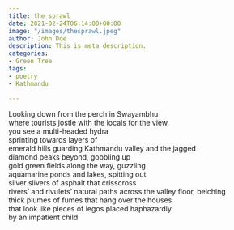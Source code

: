```yaml
---
title: the sprawl
date: 2021-02-24T06:14:00+00:00
image: "/images/thesprawl.jpeg"
author: John Doe
description: This is meta description.
categories:
- Green Tree
tags:
- poetry
- Kathmandu

---
```

Looking down from the perch in Swayambhu  
where tourists jostle with the locals for the view,  
you see a multi-headed hydra  
sprinting towards layers of  
emerald hills guarding Kathmandu valley and the jagged  
diamond peaks beyond, gobbling up  
gold green fields along the way, guzzling  
aquamarine ponds and lakes, spitting out  
silver slivers of asphalt that crisscross  
rivers’ and rivulets’ natural paths across the valley floor, belching  
thick plumes of fumes that hang over the houses  
that look like pieces of legos placed haphazardly  
by an impatient child.